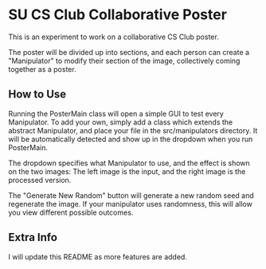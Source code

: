 # SU CS Club Collaborative Poster

This is an experiment to work on a collaborative CS Club poster.

The poster will be divided up into sections, and each person can create a "Manipulator" to modify their section of the image, collectively coming together as a poster.

## How to Use

Running the PosterMain class will open a simple GUI to test every Manipulator. To add your own, simply add a class which extends the abstract Manipulator, and place your file in the src/manipulators directory. It will be automatically detected and show up in the dropdown when you run PosterMain.

The dropdown specifies what Manipulator to use, and the effect is shown on the two images:
The left image is the input, and the right image is the processed version.

The "Generate New Random" button will generate a new random seed and regenerate the image. If your manipulator uses randomness, this will allow you view different possible outcomes.

## Extra Info

I will update this README as more features are added.
